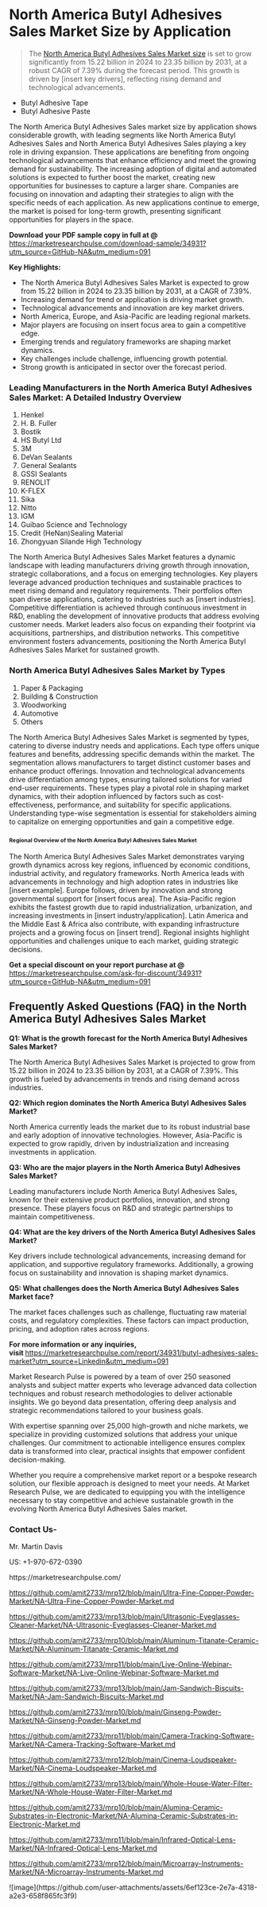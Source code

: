 <h1>North America Butyl Adhesives Sales Market&nbsp;Size by Application</h1><blockquote><p>The <a href="https://marketresearchpulse.com/download-sample/34931?utm_source=GitHub-NA&amp;utm_medium=091">North America Butyl Adhesives Sales Market size</a> is set to grow significantly from 15.22 billion in 2024 to 23.35 billion by 2031, at a robust CAGR of 7.39% during the forecast period. This growth is driven by [insert key drivers], reflecting rising demand and technological advancements.</p></blockquote><ul><li>Butyl Adhesive Tape<li> Butyl Adhesive Paste</li></ul><p>The North America Butyl Adhesives Sales market size by application shows considerable growth, with leading segments like North America Butyl Adhesives Sales and North America Butyl Adhesives Sales playing a key role in driving expansion. These applications are benefiting from ongoing technological advancements that enhance efficiency and meet the growing demand for sustainability. The increasing adoption of digital and automated solutions is expected to further boost the market, creating new opportunities for businesses to capture a larger share. Companies are focusing on innovation and adapting their strategies to align with the specific needs of each application. As new applications continue to emerge, the market is poised for long-term growth, presenting significant opportunities for players in the space.</p><p><strong>Download your PDF sample copy in full at @ </strong><a href="https://marketresearchpulse.com/download-sample/34931?utm_source=GitHub-NA&amp;utm_medium=091">https://marketresearchpulse.com/download-sample/34931?utm_source=GitHub-NA&amp;utm_medium=091</a></p><p><strong>Key Highlights: </strong></p><ul><li>The North America Butyl Adhesives Sales Market is expected to grow from 15.22 billion in 2024 to 23.35 billion by 2031, at a CAGR of 7.39%.</li><li>Increasing demand for trend or application is driving market growth.</li><li>Technological advancements and innovation are key market drivers.</li><li>North America, Europe, and Asia-Pacific are leading regional markets.</li><li>Major players are focusing on insert focus area to gain a competitive edge.</li><li>Emerging trends and regulatory frameworks are shaping market dynamics.</li><li>Key challenges include challenge, influencing growth potential.</li><li>Strong growth is anticipated in sector over the forecast period.</li></ul><h3>Leading Manufacturers in the North America Butyl Adhesives Sales Market: A Detailed Industry Overview</h3><ol><li>Henkel</li><li>H. B. Fuller</li><li>Bostik</li><li>HS Butyl Ltd</li><li>3M</li><li>DeVan Sealants</li><li>General Sealants</li><li>GSSI Sealants</li><li>RENOLIT</li><li>K-FLEX</li><li>Sika</li><li>Nitto</li><li>IGM</li><li>Guibao Science and Technology</li><li>Credit (HeNan)Sealing Material</li><li>Zhongyuan Silande High Technology</li></ol><div class="flex max-w-full flex-col flex-grow"><div class="min-h-8 text-message flex w-full flex-col items-end gap-2 whitespace-normal break-words [.text-message+&amp;]:mt-5" dir="auto" data-message-author-role="assistant" data-message-id="fd8432e4-4910-450d-b182-61b7bfb0a01f" data-message-model-slug="gpt-4o"><div class="flex w-full flex-col gap-1 empty:hidden first:pt-[3px]"><div class="markdown prose w-full break-words dark:prose-invert light"><p>The North America Butyl Adhesives Sales Market features a dynamic landscape with leading manufacturers driving growth through innovation, strategic collaborations, and a focus on emerging technologies. Key players leverage advanced production techniques and sustainable practices to meet rising demand and regulatory requirements. Their portfolios often span diverse applications, catering to industries such as [insert industries]. Competitive differentiation is achieved through continuous investment in R&amp;D, enabling the development of innovative products that address evolving customer needs. Market leaders also focus on expanding their footprint via acquisitions, partnerships, and distribution networks. This competitive environment fosters advancements, positioning the North America Butyl Adhesives Sales Market for sustained growth.</p></div></div></div></div><h3>North America Butyl Adhesives Sales Market by Types</h3><ol><li>Paper & Packaging<li> Building & Construction<li> Woodworking<li> Automotive<li> Others</li></ol><div class="flex max-w-full flex-col flex-grow"><div class="min-h-8 text-message flex w-full flex-col items-end gap-2 whitespace-normal break-words [.text-message+&amp;]:mt-5" dir="auto" data-message-author-role="assistant" data-message-id="084470be-0bb7-4664-bddf-5156b4f41249" data-message-model-slug="gpt-4o-mini"><div class="flex w-full flex-col gap-1 empty:hidden first:pt-[3px]"><div class="markdown prose w-full break-words dark:prose-invert light"><p>The North America Butyl Adhesives Sales Market is segmented by types, catering to diverse industry needs and applications. Each type offers unique features and benefits, addressing specific demands within the market. The segmentation allows manufacturers to target distinct customer bases and enhance product offerings. Innovation and technological advancements drive differentiation among types, ensuring tailored solutions for varied end-user requirements. These types play a pivotal role in shaping market dynamics, with their adoption influenced by factors such as cost-effectiveness, performance, and suitability for specific applications. Understanding type-wise segmentation is essential for stakeholders aiming to capitalize on emerging opportunities and gain a competitive edge.</p></div></div></div></div><h3><span style="font-size: 11px;">Regional Overview of the North America Butyl Adhesives Sales Market</span></h3><div class="flex max-w-full flex-col flex-grow"><div class="min-h-8 text-message flex w-full flex-col items-end gap-2 whitespace-normal break-words [.text-message+&amp;]:mt-5" dir="auto" data-message-author-role="assistant" data-message-id="e9038762-ce64-4e30-91c9-9bd413514231" data-message-model-slug="gpt-4o-mini"><div class="flex w-full flex-col gap-1 empty:hidden first:pt-[3px]"><div class="markdown prose w-full break-words dark:prose-invert light"><p>The North America Butyl Adhesives Sales Market demonstrates varying growth dynamics across key regions, influenced by economic conditions, industrial activity, and regulatory frameworks. North America leads with advancements in technology and high adoption rates in industries like [insert example]. Europe follows, driven by innovation and strong governmental support for [insert focus area]. The Asia-Pacific region exhibits the fastest growth due to rapid industrialization, urbanization, and increasing investments in [insert industry/application]. Latin America and the Middle East &amp; Africa also contribute, with expanding infrastructure projects and a growing focus on [insert trend]. Regional insights highlight opportunities and challenges unique to each market, guiding strategic decisions.</p></div></div></div></div><p><strong>Get a special discount on your report purchase at @ </strong><a href="https://marketresearchpulse.com/ask-for-discount/34931?utm_source=GitHub-NA&amp;utm_medium=091">https://marketresearchpulse.com/ask-for-discount/34931?utm_source=GitHub-NA&amp;utm_medium=091</a></p><h2>Frequently Asked Questions (FAQ) in the North America Butyl Adhesives Sales Market</h2><p><strong>Q1: What is the growth forecast for the North America Butyl Adhesives Sales Market?</strong></p><p>The North America Butyl Adhesives Sales Market is projected to grow from 15.22 billion in 2024 to 23.35 billion by 2031, at a CAGR of 7.39%. This growth is fueled by advancements in trends and rising demand across industries.</p><p><strong>Q2: Which region dominates the North America Butyl Adhesives Sales Market?</strong></p><p>North America currently leads the market due to its robust industrial base and early adoption of innovative technologies. However, Asia-Pacific is expected to grow rapidly, driven by industrialization and increasing investments in application.</p><p><strong>Q3: Who are the major players in the North America Butyl Adhesives Sales Market?</strong></p><p>Leading manufacturers include North America Butyl Adhesives Sales, known for their extensive product portfolios, innovation, and strong presence. These players focus on R&amp;D and strategic partnerships to maintain competitiveness.</p><p><strong>Q4: What are the key drivers of the North America Butyl Adhesives Sales Market?</strong></p><p>Key drivers include technological advancements, increasing demand for application, and supportive regulatory frameworks. Additionally, a growing focus on sustainability and innovation is shaping market dynamics.</p><p><strong>Q5: What challenges does the North America Butyl Adhesives Sales Market face?</strong></p><p>The market faces challenges such as challenge, fluctuating raw material costs, and regulatory complexities. These factors can impact production, pricing, and adoption rates across regions.</p><p><strong>For more information or any inquiries, visit&nbsp;</strong><a href="https://marketresearchpulse.com/report/34931/butyl-adhesives-sales-market?utm_source=Linkedin&utm_medium=091">https://marketresearchpulse.com/report/34931/butyl-adhesives-sales-market?utm_source=Linkedin&utm_medium=091</a></p><p>Market Research Pulse is powered by a team of over 250 seasoned analysts and subject matter experts who leverage advanced data collection techniques and robust research methodologies to deliver actionable insights. We go beyond data presentation, offering deep analysis and strategic recommendations tailored to your business goals.</p><p>With expertise spanning over 25,000 high-growth and niche markets, we specialize in providing customized solutions that address your unique challenges. Our commitment to actionable intelligence ensures complex data is transformed into clear, practical insights that empower confident decision-making.</p><p>Whether you require a comprehensive market report or a bespoke research solution, our flexible approach is designed to meet your needs. At Market Research Pulse, we are dedicated to equipping you with the intelligence necessary to stay competitive and achieve sustainable growth in the evolving North America Butyl Adhesives Sales market.</p><h3><strong>Contact Us-</strong></h3><p>Mr. Martin Davis</p><p>US: +1-970-672-0390</p><p>https://marketresearchpulse.com/</p><p><a href="https://github.com/amit2733/mrp12/blob/main/Ultra-Fine-Copper-Powder-Market/NA-Ultra-Fine-Copper-Powder-Market.md">https://github.com/amit2733/mrp12/blob/main/Ultra-Fine-Copper-Powder-Market/NA-Ultra-Fine-Copper-Powder-Market.md</a></p><p><a href="https://github.com/amit2733/mrp13/blob/main/Ultrasonic-Eyeglasses-Cleaner-Market/NA-Ultrasonic-Eyeglasses-Cleaner-Market.md">https://github.com/amit2733/mrp13/blob/main/Ultrasonic-Eyeglasses-Cleaner-Market/NA-Ultrasonic-Eyeglasses-Cleaner-Market.md</a></p><p><a href="https://github.com/amit2733/mrp10/blob/main/Aluminum-Titanate-Ceramic-Market/NA-Aluminum-Titanate-Ceramic-Market.md">https://github.com/amit2733/mrp10/blob/main/Aluminum-Titanate-Ceramic-Market/NA-Aluminum-Titanate-Ceramic-Market.md</a></p><p><a href="https://github.com/amit2733/mrp11/blob/main/Live-Online-Webinar-Software-Market/NA-Live-Online-Webinar-Software-Market.md">https://github.com/amit2733/mrp11/blob/main/Live-Online-Webinar-Software-Market/NA-Live-Online-Webinar-Software-Market.md</a></p><p><a href="https://github.com/amit2733/mrp13/blob/main/Jam-Sandwich-Biscuits-Market/NA-Jam-Sandwich-Biscuits-Market.md">https://github.com/amit2733/mrp13/blob/main/Jam-Sandwich-Biscuits-Market/NA-Jam-Sandwich-Biscuits-Market.md</a></p><p><a href="https://github.com/amit2733/mrp10/blob/main/Ginseng-Powder-Market/NA-Ginseng-Powder-Market.md">https://github.com/amit2733/mrp10/blob/main/Ginseng-Powder-Market/NA-Ginseng-Powder-Market.md</a></p><p><a href="https://github.com/amit2733/mrp11/blob/main/Camera-Tracking-Software-Market/NA-Camera-Tracking-Software-Market.md">https://github.com/amit2733/mrp11/blob/main/Camera-Tracking-Software-Market/NA-Camera-Tracking-Software-Market.md</a></p><p><a href="https://github.com/amit2733/mrp12/blob/main/Cinema-Loudspeaker-Market/NA-Cinema-Loudspeaker-Market.md">https://github.com/amit2733/mrp12/blob/main/Cinema-Loudspeaker-Market/NA-Cinema-Loudspeaker-Market.md</a></p><p><a href="https://github.com/amit2733/mrp13/blob/main/Whole-House-Water-Filter-Market/NA-Whole-House-Water-Filter-Market.md">https://github.com/amit2733/mrp13/blob/main/Whole-House-Water-Filter-Market/NA-Whole-House-Water-Filter-Market.md</a></p><p><a href="https://github.com/amit2733/mrp10/blob/main/Alumina-Ceramic-Substrates-in-Electronic-Market/NA-Alumina-Ceramic-Substrates-in-Electronic-Market.md">https://github.com/amit2733/mrp10/blob/main/Alumina-Ceramic-Substrates-in-Electronic-Market/NA-Alumina-Ceramic-Substrates-in-Electronic-Market.md</a></p><p><a href="https://github.com/amit2733/mrp11/blob/main/Infrared-Optical-Lens-Market/NA-Infrared-Optical-Lens-Market.md">https://github.com/amit2733/mrp11/blob/main/Infrared-Optical-Lens-Market/NA-Infrared-Optical-Lens-Market.md</a></p><p><a href="https://github.com/amit2733/mrp12/blob/main/Microarray-Instruments-Market/NA-Microarray-Instruments-Market.md">https://github.com/amit2733/mrp12/blob/main/Microarray-Instruments-Market/NA-Microarray-Instruments-Market.md</a></p>
![image](https://github.com/user-attachments/assets/6ef123ce-2e7a-4318-a2e3-658f865fc3f9)

